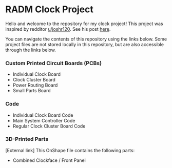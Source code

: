 <h1>RADM Clock Project</h1>

<p>Hello and welcome to the repository for my clock project! This project was inspired by redditor <a href="https://www.reddit.com/user/joshr120/"> u/joshr120</a>. See his post <a href="https://www.reddit.com/r/ArduinoProjects/comments/1caxkm6/my_clock_made_of_24_clocks_and_48_stepper_motors/">here</a>.</p>
<p>You can navigate the contents of this repository using the links below. Some project files are not stored locally in this repository, but are also accessible through the links below.</p>

<p><h3>Custom Printed Circuit Boards (PCBs)</h3>
<ul>
  <li>Individual Clock Board</li>
  <li>Clock Cluster Board</li>
  <li>Power Routing Board</li>
  <li>Small Parts Board</li>
</ul>
</p>

<p><h3>Code</h3>
<ul>
  <li>Individual Clock Board Code</li>
  <li>Main System Controller Code</li>
  <li>Regular Clock Cluster Board Code</li>
</ul>
</p>

<p><h3>3D-Printed Parts</h3>
[External link] This OnShape file contains the following parts:

<ul>
  <li>Combined Clockface / Front Panel</li>
</ul>
</p>
